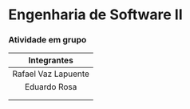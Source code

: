 # **Engenharia de Software II**
### **Atividade em grupo** 
|  **Integrantes**  |
|:----:|
|Rafael Vaz Lapuente|
|Eduardo Rosa |
||
||
